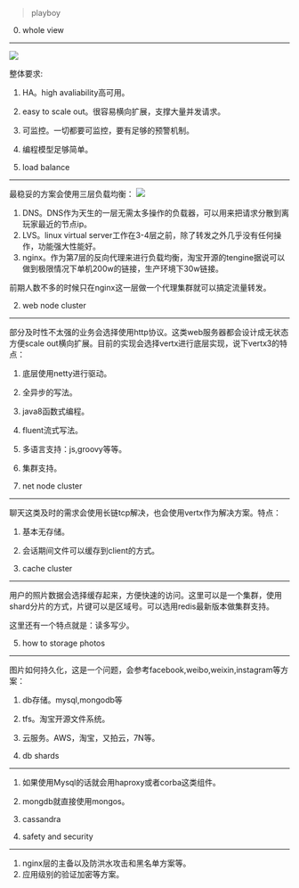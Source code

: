 > playboy

0. whole view
----------
![](http://i.imgur.com/VQSnmlt.png)

整体要求:

1. HA。high avaliability高可用。
2. easy to scale out。很容易横向扩展，支撑大量并发请求。
3. 可监控。一切都要可监控，要有足够的预警机制。
4. 编程模型足够简单。

1. load balance
----------
最稳妥的方案会使用三层负载均衡：
![](http://i.imgur.com/3EvmYkP.png)


1. DNS。DNS作为天生的一层无需太多操作的负载器，可以用来把请求分散到离玩家最近的节点ip。
2. LVS。linux virtual server工作在3-4层之前，除了转发之外几乎没有任何操作，功能强大性能好。
3. nginx。作为第7层的反向代理来进行负载均衡，淘宝开源的tengine据说可以做到极限情况下单机200w的链接，生产环境下30w链接。

前期人数不多的时候只在nginx这一层做一个代理集群就可以搞定流量转发。

2. web node cluster
----------
部分及时性不太强的业务会选择使用http协议。这类web服务器都会设计成无状态方便scale out横向扩展。目前的实现会选择vertx进行底层实现，说下vertx3的特点：

1. 底层使用netty进行驱动。
2. 全异步的写法。
3. java8函数式编程。
4. fluent流式写法。
5. 多语言支持：js,groovy等等。
6. 集群支持。

3. net node cluster
----------
聊天这类及时的需求会使用长链tcp解决，也会使用vertx作为解决方案。特点：

1. 基本无存储。
2. 会话期间文件可以缓存到client的方式。

4. cache cluster
----------
用户的照片数据会选择缓存起来，方便快速的访问。这里可以是一个集群，使用shard分片的方式，片键可以是区域号。可以选用redis最新版本做集群支持。

这里还有一个特点就是：读多写少。

5. how to storage photos
----------
图片如何持久化，这是一个问题，会参考facebook,weibo,weixin,instagram等方案：

1. db存储。mysql,mongodb等
2. tfs。淘宝开源文件系统。
3. 云服务。AWS，淘宝，又拍云，7N等。

6. db shards
----------
1. 如果使用Mysql的话就会用haproxy或者corba这类组件。
2. mongdb就直接使用mongos。
3. cassandra

7. safety and security
----------

1. nginx层的主备以及防洪水攻击和黑名单方案等。
2. 应用级别的验证加密等方案。





